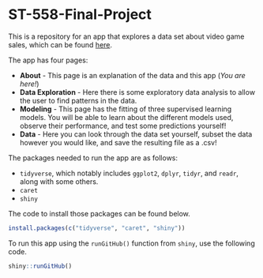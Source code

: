 # ST-558-Final-Project

This is a repository for an app that explores a data set about video game sales, which can be found [here](https://www.kaggle.com/datasets/gregorut/videogamesales).

The app has four pages:

- **About** - This page is an explanation of the data and this app (*You are here!*)
- **Data Exploration** - Here there is some exploratory data analysis to allow the user to find patterns in the data.
- **Modeling** - This page has the fitting of three supervised learning models. You will be able to learn about the different models used, observe their performance, and test some predictions yourself!
- **Data** - Here you can look through the data set yourself, subset the data however you would like, and save the resulting file as a .csv!

The packages needed to run the app are as follows:

- `tidyverse`, which notably includes `ggplot2`, `dplyr`, `tidyr`, and `readr`, along with some others. 
- `caret`
- `shiny`

The code to install those packages can be found below. 

``` r
install.packages(c("tidyverse", "caret", "shiny"))
```

To run this app using the `runGitHub()` function from `shiny`, use the following code.

``` r
shiny::runGitHub()
```
